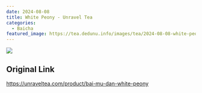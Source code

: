 ```yaml
---
date: 2024-08-08
title: White Peony - Unravel Tea
categories:
  - Baicha
featured_image: https://tea.dedunu.info/images/tea/2024-08-08-white-peony-1.jpeg
---
```


![](https://tea.dedunu.info/images/tea/2024-08-08-white-peony-2.jpeg)

## Original Link

<https://unraveltea.com/product/bai-mu-dan-white-peony>